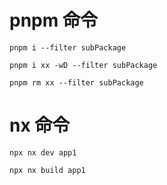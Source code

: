 # pnpm 命令

```shell
pnpm i --filter subPackage

pnpm i xx -wD --filter subPackage

pnpm rm xx --filter subPackage
```

# nx 命令

```shell
npx nx dev app1

npx nx build app1
```
